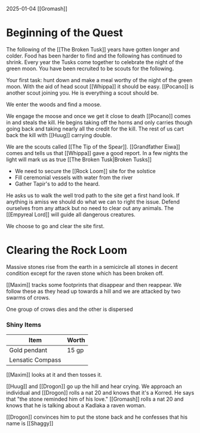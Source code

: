 2025-01-04
[[Gromash]]
# Beginning of the Quest

The following of the [[The Broken Tusk]] years have gotten longer and colder. Food has been harder to find and the following has continued to shrink. Every year the Tusks come together to celebrate the night of the green moon. You have been recruited to be scouts for the following. 

Your first task: hunt down and make a meal worthy of the night of the green moon. With the aid of head scout [[Whippa]] it should be easy. [[Pocano]] is another scout joining you. He is everything a scout should be. 

We enter the woods and find a moose.

We engage the moose and once we get it close to death [[Pocano]] comes in and steals the kill. He begins taking off the horns and only carries though going back and taking nearly all the credit for the kill. The rest of us cart back the kill with [[Huug]] carrying double. 

We are the scouts called [[The Tip of the Spear]]. [[Grandfather Eiwa]] comes and tells us that [[Whippa]] gave a good report. In a few nights the light will mark us as true [[The Broken Tusk|Broken Tusks]] 

- We need to secure the [[Rock Loom]] site for the solstice
- Fill ceremonial vessels with water from the river
- Gather Tapir's to add to the heard.

He asks us to walk the well trod path to the site get a first hand look. If anything is amiss we should do what we can to right the issue. Defend ourselves from any attack but no need to clear out any animals. The [[Empyreal Lord]] will guide all dangerous creatures.

We choose to go and clear the site first. 

# Clearing the Rock Loom
Massive stones rise from the earth in a semicircle all stones in decent condition except for the raven stone which has been broken off. 

[[Maxim]] tracks some footprints that disappear and then reappear. We follow these as they head up towards a hill and we are attacked by two swarms of crows. 

One group of crows dies and the other is dispersed

### Shiny Items
| Item             | Worth |
| ---------------- | ----- |
| Gold pendant     | 15 gp |
| Lensatic Compass |       |

[[Maxim]] looks at it and then tosses it. 

[[Huug]] and [[Drogon]] go up the hill and hear crying. We approach an individual and [[Drogon]] rolls a nat 20 and knows that it's a Korred. He says that "the stone reminded him of his love." [[Gromash]] rolls a nat 20 and knows that he is talking about a Kadlaka a raven woman. 

[[Drogon]] convinces him to put the stone back and he confesses that his name is [[Shaggy]]




